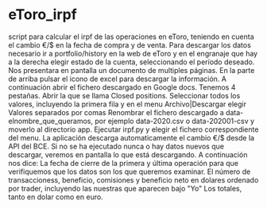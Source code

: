 # eToro_irpf
script para calcular el irpf de las operaciones en eToro, teniendo en cuenta el cambio €/$ en la fecha de compra y de venta.
Para descargar los datos necesario ir a portfolio/history en la web de eToro y en el engranaje que hay a la derecha elegir estado de la cuenta, seleccionando el período deseado.
Nos presentara en pantalla un documento de multiples páginas. En la parte de arriba pulsar el icono de excel para descargar la información.
A continuación abrir el fichero descargado en Google docs. Tenemos 4 pestañas. Abrir la que se llama Closed positions. Seleccionar todos los valores, incluyendo la primera fila y en el menu Archivo|Descargar elegir Valores separados por comas
Renombrar el fichero descargado a data-elnombre_que_queramos, por ejemplo data-2020.csv o data-202001-csv y moverlo al directorio app.
Ejecutar irpf.py y elegir el fichero correspondiente del menu.
La aplicación descarga automaticamente el cambio €/$ desde la API del BCE. Si no se ha ejecutado nunca o hay datos nuevos que descargar, veremos en pantalla lo que está descargando.
A continuación nos dice:
  La fecha de cierre de la primera y última operación para que verifiquemos que los datos son los que queremos examinar.
  El número de transaccioness, beneficio, comisiones y beneficio neto en dolares ordenado por trader, incluyendo las nuestras que aparecen bajo "Yo"
  Los totales, tanto en dolar como en euro.
